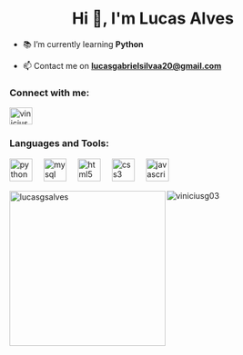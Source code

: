 <h1 align="center">Hi 👋, I'm Lucas Alves</h1>


- 📚 I’m currently learning **Python**

- 📫 Contact me on **lucasgabrielsilvaa20@gmail.com**

<h3 align="left">Connect with me:</h3>
<p align="left">
<a href="https://linkedin.com/in/lucasgsalves" target="blank"><img align="center" src="https://raw.githubusercontent.com/rahuldkjain/github-profile-readme-generator/master/src/images/icons/Social/linked-in-alt.svg" alt="viniciusg03" height="30" width="40" /></a>
</p>

<h3 align="left">Languages and Tools:</h3>
<div align="left">
  <img src="https://cdn.jsdelivr.net/gh/devicons/devicon/icons/python/python-original.svg" height="40" alt="python logo"  />
  <img width="12" />
  <img src="https://cdn.jsdelivr.net/gh/devicons/devicon/icons/mysql/mysql-original.svg" height="40" alt="mysql logo"  />
  <img width="12" />
  <img src="https://cdn.jsdelivr.net/gh/devicons/devicon/icons/html5/html5-original.svg" height="40" alt="html5 logo"  />
  <img width="12" />
  <img src="https://cdn.jsdelivr.net/gh/devicons/devicon/icons/css3/css3-original.svg" height="40" alt="css3 logo"  />
  <img width="12" />
  <img src="https://cdn.jsdelivr.net/gh/devicons/devicon/icons/javascript/javascript-original.svg" height="40" alt="javascript logo"  />
</div>


</div>
<p><img align="left" src="https://github-readme-stats.vercel.app/api/top-langs?username=lucasgsalves&show_icons=true&locale=en&layout=compact&theme=radical" alt="lucasgsalves" height="273.5"/></p>

<p><img align="center" src="https://github-readme-streak-stats.herokuapp.com/?user=lucasgsalves&theme=radical" alt="viniciusg03" /></p>

